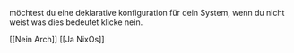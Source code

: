 möchtest du eine deklarative konfiguration für dein System,
wenn du nicht weist was dies bedeutet klicke nein. 

[[Nein Arch]]  [[Ja NixOs]] 